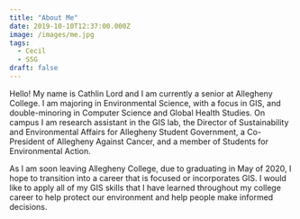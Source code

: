 ```yaml
---
title: "About Me"
date: 2019-10-10T12:37:00.000Z
image: /images/me.jpg
tags:
  - Cecil
  - SSG
draft: false
---
```

Hello! My name is Cathlin Lord and I am currently a senior at Allegheny College.
I am majoring in Environmental Science, with a focus in GIS, and double-minoring
in Computer Science and Global Health Studies. On campus I am research assistant
in the GIS lab, the Director of Sustainability and Environmental Affairs for
Allegheny Student Government, a Co-President of Allegheny Against Cancer, and a
member of Students for Environmental Action.

As I am soon leaving Allegheny College, due to graduating in May of 2020, I hope
to transition into a career that is focused or incorporates GIS. I would like
to apply all of my GIS skills that I have learned throughout my college career
to help protect our environment and help people make informed decisions. 
